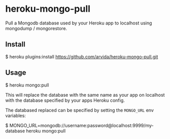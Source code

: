heroku-mongo-pull
=================

Pull a Mongodb database used by your Heroku app to localhost using mongodump / mongorestore.

## Install

  $ heroku plugins:install https://github.com/arvida/heroku-mongo-pull.git
  
## Usage

  $ heroku mongo:pull
  
This will replace the database with the same name as your app on localhost with the database specified by your apps Heroku config.

The databased replaced can be specified by setting the `MONGO_URL` env variables:

   $ MONGO_URL=mongodb://username:password@localhost:9999/my-database heroku mongo:pull 
